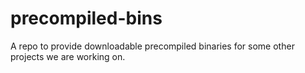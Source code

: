 # precompiled-bins
A repo to provide downloadable precompiled binaries for some other projects we are working on.
